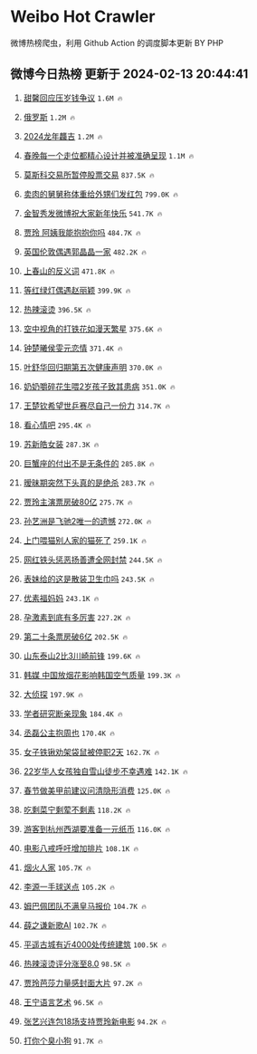 # Weibo Hot Crawler 



微博热榜爬虫，利用 Github Action 的调度脚本更新 BY PHP 


## 微博今日热榜 更新于 2024-02-13 20:44:41 
1. [甜馨回应压岁钱争议](https://s.weibo.com/weibo?q=%23%E7%94%9C%E9%A6%A8%E5%9B%9E%E5%BA%94%E5%8E%8B%E5%B2%81%E9%92%B1%E4%BA%89%E8%AE%AE%23&t=31&band_rank=1&Refer=top) `1.6M 🔥` 

1. [俄罗斯](https://s.weibo.com/weibo?q=%E4%BF%84%E7%BD%97%E6%96%AF&t=31&band_rank=2&Refer=top) `1.2M 🔥` 

1. [2024龙年龘吉](https://s.weibo.com/weibo?q=%232024%E9%BE%99%E5%B9%B4%E9%BE%98%E5%90%89%23&t=31&band_rank=3&Refer=top) `1.2M 🔥` 

1. [春晚每一个走位都精心设计并被准确呈现](https://s.weibo.com/weibo?q=%23%E6%98%A5%E6%99%9A%E6%AF%8F%E4%B8%80%E4%B8%AA%E8%B5%B0%E4%BD%8D%E9%83%BD%E7%B2%BE%E5%BF%83%E8%AE%BE%E8%AE%A1%E5%B9%B6%E8%A2%AB%E5%87%86%E7%A1%AE%E5%91%88%E7%8E%B0%23&t=31&band_rank=4&Refer=top) `1.1M 🔥` 

1. [莫斯科交易所暂停股票交易](https://s.weibo.com/weibo?q=%E8%8E%AB%E6%96%AF%E7%A7%91%E4%BA%A4%E6%98%93%E6%89%80%E6%9A%82%E5%81%9C%E8%82%A1%E7%A5%A8%E4%BA%A4%E6%98%93&t=31&band_rank=5&Refer=top) `837.5K 🔥` 

1. [卖肉的舅舅称体重给外甥们发红包](https://s.weibo.com/weibo?q=%23%E5%8D%96%E8%82%89%E7%9A%84%E8%88%85%E8%88%85%E7%A7%B0%E4%BD%93%E9%87%8D%E7%BB%99%E5%A4%96%E7%94%A5%E4%BB%AC%E5%8F%91%E7%BA%A2%E5%8C%85%23&t=31&band_rank=6&Refer=top) `799.0K 🔥` 

1. [金智秀发微博祝大家新年快乐](https://s.weibo.com/weibo?q=%23%E9%87%91%E6%99%BA%E7%A7%80%E5%8F%91%E5%BE%AE%E5%8D%9A%E7%A5%9D%E5%A4%A7%E5%AE%B6%E6%96%B0%E5%B9%B4%E5%BF%AB%E4%B9%90%23&t=31&band_rank=7&Refer=top) `541.7K 🔥` 

1. [贾玲 阿姨我能抱抱你吗](https://s.weibo.com/weibo?q=%E8%B4%BE%E7%8E%B2%20%E9%98%BF%E5%A7%A8%E6%88%91%E8%83%BD%E6%8A%B1%E6%8A%B1%E4%BD%A0%E5%90%97&t=31&band_rank=8&Refer=top) `484.7K 🔥` 

1. [英国伦敦偶遇郭晶晶一家](https://s.weibo.com/weibo?q=%23%E8%8B%B1%E5%9B%BD%E4%BC%A6%E6%95%A6%E5%81%B6%E9%81%87%E9%83%AD%E6%99%B6%E6%99%B6%E4%B8%80%E5%AE%B6%23&t=31&band_rank=9&Refer=top) `482.2K 🔥` 

1. [上春山的反义词](https://s.weibo.com/weibo?q=%E4%B8%8A%E6%98%A5%E5%B1%B1%E7%9A%84%E5%8F%8D%E4%B9%89%E8%AF%8D&t=31&band_rank=10&Refer=top) `471.8K 🔥` 

1. [等红绿灯偶遇赵丽颖](https://s.weibo.com/weibo?q=%E7%AD%89%E7%BA%A2%E7%BB%BF%E7%81%AF%E5%81%B6%E9%81%87%E8%B5%B5%E4%B8%BD%E9%A2%96&t=31&band_rank=11&Refer=top) `399.9K 🔥` 

1. [热辣滚烫](https://s.weibo.com/weibo?q=%E7%83%AD%E8%BE%A3%E6%BB%9A%E7%83%AB&t=31&band_rank=12&Refer=top) `396.5K 🔥` 

1. [空中视角的打铁花如漫天繁星](https://s.weibo.com/weibo?q=%23%E7%A9%BA%E4%B8%AD%E8%A7%86%E8%A7%92%E7%9A%84%E6%89%93%E9%93%81%E8%8A%B1%E5%A6%82%E6%BC%AB%E5%A4%A9%E7%B9%81%E6%98%9F%23&t=31&band_rank=13&Refer=top) `375.6K 🔥` 

1. [钟楚曦侯雯元恋情](https://s.weibo.com/weibo?q=%E9%92%9F%E6%A5%9A%E6%9B%A6%E4%BE%AF%E9%9B%AF%E5%85%83%E6%81%8B%E6%83%85&t=31&band_rank=14&Refer=top) `371.4K 🔥` 

1. [叶舒华回归期第五次健康声明](https://s.weibo.com/weibo?q=%23%E5%8F%B6%E8%88%92%E5%8D%8E%E5%9B%9E%E5%BD%92%E6%9C%9F%E7%AC%AC%E4%BA%94%E6%AC%A1%E5%81%A5%E5%BA%B7%E5%A3%B0%E6%98%8E%23&t=31&band_rank=15&Refer=top) `370.0K 🔥` 

1. [奶奶嚼碎花生喂2岁孩子致其患病](https://s.weibo.com/weibo?q=%23%E5%A5%B6%E5%A5%B6%E5%9A%BC%E7%A2%8E%E8%8A%B1%E7%94%9F%E5%96%822%E5%B2%81%E5%AD%A9%E5%AD%90%E8%87%B4%E5%85%B6%E6%82%A3%E7%97%85%23&t=31&band_rank=16&Refer=top) `351.0K 🔥` 

1. [王楚钦希望世乒赛尽自己一份力](https://s.weibo.com/weibo?q=%23%E7%8E%8B%E6%A5%9A%E9%92%A6%E5%B8%8C%E6%9C%9B%E4%B8%96%E4%B9%92%E8%B5%9B%E5%B0%BD%E8%87%AA%E5%B7%B1%E4%B8%80%E4%BB%BD%E5%8A%9B%23&t=31&band_rank=17&Refer=top) `314.7K 🔥` 

1. [看心情吧](https://s.weibo.com/weibo?q=%E7%9C%8B%E5%BF%83%E6%83%85%E5%90%A7&t=31&band_rank=18&Refer=top) `295.4K 🔥` 

1. [苏新皓女装](https://s.weibo.com/weibo?q=%23%E8%8B%8F%E6%96%B0%E7%9A%93%E5%A5%B3%E8%A3%85%23&t=31&band_rank=19&Refer=top) `287.3K 🔥` 

1. [巨蟹座的付出不是无条件的](https://s.weibo.com/weibo?q=%E5%B7%A8%E8%9F%B9%E5%BA%A7%E7%9A%84%E4%BB%98%E5%87%BA%E4%B8%8D%E6%98%AF%E6%97%A0%E6%9D%A1%E4%BB%B6%E7%9A%84&t=31&band_rank=20&Refer=top) `285.8K 🔥` 

1. [暧昧期突然下头真的是绝杀](https://s.weibo.com/weibo?q=%23%E6%9A%A7%E6%98%A7%E6%9C%9F%E7%AA%81%E7%84%B6%E4%B8%8B%E5%A4%B4%E7%9C%9F%E7%9A%84%E6%98%AF%E7%BB%9D%E6%9D%80%23&t=31&band_rank=21&Refer=top) `283.7K 🔥` 

1. [贾玲主演票房破80亿](https://s.weibo.com/weibo?q=%23%E8%B4%BE%E7%8E%B2%E4%B8%BB%E6%BC%94%E7%A5%A8%E6%88%BF%E7%A0%B480%E4%BA%BF%23&t=31&band_rank=22&Refer=top) `275.7K 🔥` 

1. [孙艺洲是飞驰2唯一的遗憾](https://s.weibo.com/weibo?q=%23%E5%AD%99%E8%89%BA%E6%B4%B2%E6%98%AF%E9%A3%9E%E9%A9%B02%E5%94%AF%E4%B8%80%E7%9A%84%E9%81%97%E6%86%BE%23&t=31&band_rank=23&Refer=top) `272.0K 🔥` 

1. [上门喂猫别人家的猫死了](https://s.weibo.com/weibo?q=%E4%B8%8A%E9%97%A8%E5%96%82%E7%8C%AB%E5%88%AB%E4%BA%BA%E5%AE%B6%E7%9A%84%E7%8C%AB%E6%AD%BB%E4%BA%86&t=31&band_rank=24&Refer=top) `259.1K 🔥` 

1. [网红铁头惩恶扬善遭全网封禁](https://s.weibo.com/weibo?q=%23%E7%BD%91%E7%BA%A2%E9%93%81%E5%A4%B4%E6%83%A9%E6%81%B6%E6%89%AC%E5%96%84%E9%81%AD%E5%85%A8%E7%BD%91%E5%B0%81%E7%A6%81%23&t=31&band_rank=25&Refer=top) `244.5K 🔥` 

1. [表妹给的这是散装卫生巾吗](https://s.weibo.com/weibo?q=%23%E8%A1%A8%E5%A6%B9%E7%BB%99%E7%9A%84%E8%BF%99%E6%98%AF%E6%95%A3%E8%A3%85%E5%8D%AB%E7%94%9F%E5%B7%BE%E5%90%97%23&t=31&band_rank=26&Refer=top) `243.5K 🔥` 

1. [优素福妈妈](https://s.weibo.com/weibo?q=%E4%BC%98%E7%B4%A0%E7%A6%8F%E5%A6%88%E5%A6%88&t=31&band_rank=27&Refer=top) `243.1K 🔥` 

1. [孕激素到底有多厉害](https://s.weibo.com/weibo?q=%E5%AD%95%E6%BF%80%E7%B4%A0%E5%88%B0%E5%BA%95%E6%9C%89%E5%A4%9A%E5%8E%89%E5%AE%B3&t=31&band_rank=28&Refer=top) `227.2K 🔥` 

1. [第二十条票房破6亿](https://s.weibo.com/weibo?q=%23%E7%AC%AC%E4%BA%8C%E5%8D%81%E6%9D%A1%E7%A5%A8%E6%88%BF%E7%A0%B46%E4%BA%BF%23&t=31&band_rank=29&Refer=top) `202.5K 🔥` 

1. [山东泰山2比3川崎前锋](https://s.weibo.com/weibo?q=%23%E5%B1%B1%E4%B8%9C%E6%B3%B0%E5%B1%B12%E6%AF%943%E5%B7%9D%E5%B4%8E%E5%89%8D%E9%94%8B%23&t=31&band_rank=30&Refer=top) `199.6K 🔥` 

1. [韩媒 中国放烟花影响韩国空气质量](https://s.weibo.com/weibo?q=%E9%9F%A9%E5%AA%92%20%E4%B8%AD%E5%9B%BD%E6%94%BE%E7%83%9F%E8%8A%B1%E5%BD%B1%E5%93%8D%E9%9F%A9%E5%9B%BD%E7%A9%BA%E6%B0%94%E8%B4%A8%E9%87%8F&t=31&band_rank=31&Refer=top) `199.3K 🔥` 

1. [大侦探](https://s.weibo.com/weibo?q=%E5%A4%A7%E4%BE%A6%E6%8E%A2&t=31&band_rank=32&Refer=top) `197.9K 🔥` 

1. [学者研究断亲现象](https://s.weibo.com/weibo?q=%23%E5%AD%A6%E8%80%85%E7%A0%94%E7%A9%B6%E6%96%AD%E4%BA%B2%E7%8E%B0%E8%B1%A1%23&t=31&band_rank=33&Refer=top) `184.4K 🔥` 

1. [丞磊公主抱周也](https://s.weibo.com/weibo?q=%23%E4%B8%9E%E7%A3%8A%E5%85%AC%E4%B8%BB%E6%8A%B1%E5%91%A8%E4%B9%9F%23&t=31&band_rank=34&Refer=top) `170.4K 🔥` 

1. [女子铁锹劝架袋鼠被停职2天](https://s.weibo.com/weibo?q=%23%E5%A5%B3%E5%AD%90%E9%93%81%E9%94%B9%E5%8A%9D%E6%9E%B6%E8%A2%8B%E9%BC%A0%E8%A2%AB%E5%81%9C%E8%81%8C2%E5%A4%A9%23&t=31&band_rank=35&Refer=top) `162.7K 🔥` 

1. [22岁华人女孩独自雪山徒步不幸遇难](https://s.weibo.com/weibo?q=%2322%E5%B2%81%E5%8D%8E%E4%BA%BA%E5%A5%B3%E5%AD%A9%E7%8B%AC%E8%87%AA%E9%9B%AA%E5%B1%B1%E5%BE%92%E6%AD%A5%E4%B8%8D%E5%B9%B8%E9%81%87%E9%9A%BE%23&t=31&band_rank=36&Refer=top) `142.1K 🔥` 

1. [春节做美甲前建议问清隐形消费](https://s.weibo.com/weibo?q=%23%E6%98%A5%E8%8A%82%E5%81%9A%E7%BE%8E%E7%94%B2%E5%89%8D%E5%BB%BA%E8%AE%AE%E9%97%AE%E6%B8%85%E9%9A%90%E5%BD%A2%E6%B6%88%E8%B4%B9%23&t=31&band_rank=37&Refer=top) `125.0K 🔥` 

1. [吃剩菜宁剩荤不剩素](https://s.weibo.com/weibo?q=%23%E5%90%83%E5%89%A9%E8%8F%9C%E5%AE%81%E5%89%A9%E8%8D%A4%E4%B8%8D%E5%89%A9%E7%B4%A0%23&t=31&band_rank=38&Refer=top) `118.2K 🔥` 

1. [游客到杭州西湖要准备一元纸币](https://s.weibo.com/weibo?q=%23%E6%B8%B8%E5%AE%A2%E5%88%B0%E6%9D%AD%E5%B7%9E%E8%A5%BF%E6%B9%96%E8%A6%81%E5%87%86%E5%A4%87%E4%B8%80%E5%85%83%E7%BA%B8%E5%B8%81%23&t=31&band_rank=39&Refer=top) `116.0K 🔥` 

1. [电影八戒呼吁增加排片](https://s.weibo.com/weibo?q=%23%E7%94%B5%E5%BD%B1%E5%85%AB%E6%88%92%E5%91%BC%E5%90%81%E5%A2%9E%E5%8A%A0%E6%8E%92%E7%89%87%23&t=31&band_rank=40&Refer=top) `108.1K 🔥` 

1. [烟火人家](https://s.weibo.com/weibo?q=%E7%83%9F%E7%81%AB%E4%BA%BA%E5%AE%B6&t=31&band_rank=41&Refer=top) `105.7K 🔥` 

1. [李源一手球送点](https://s.weibo.com/weibo?q=%23%E6%9D%8E%E6%BA%90%E4%B8%80%E6%89%8B%E7%90%83%E9%80%81%E7%82%B9%23&t=31&band_rank=42&Refer=top) `105.2K 🔥` 

1. [姆巴佩团队不满皇马报价](https://s.weibo.com/weibo?q=%23%E5%A7%86%E5%B7%B4%E4%BD%A9%E5%9B%A2%E9%98%9F%E4%B8%8D%E6%BB%A1%E7%9A%87%E9%A9%AC%E6%8A%A5%E4%BB%B7%23&t=31&band_rank=43&Refer=top) `104.7K 🔥` 

1. [薛之谦新歌AI](https://s.weibo.com/weibo?q=%23%E8%96%9B%E4%B9%8B%E8%B0%A6%E6%96%B0%E6%AD%8CAI%23&t=31&band_rank=44&Refer=top) `102.7K 🔥` 

1. [平遥古城有近4000处传统建筑](https://s.weibo.com/weibo?q=%23%E5%B9%B3%E9%81%A5%E5%8F%A4%E5%9F%8E%E6%9C%89%E8%BF%914000%E5%A4%84%E4%BC%A0%E7%BB%9F%E5%BB%BA%E7%AD%91%23&t=31&band_rank=45&Refer=top) `100.5K 🔥` 

1. [热辣滚烫评分涨至8.0](https://s.weibo.com/weibo?q=%23%E7%83%AD%E8%BE%A3%E6%BB%9A%E7%83%AB%E8%AF%84%E5%88%86%E6%B6%A8%E8%87%B38.0%23&t=31&band_rank=46&Refer=top) `98.5K 🔥` 

1. [贾玲芭莎力量感封面大片](https://s.weibo.com/weibo?q=%23%E8%B4%BE%E7%8E%B2%E8%8A%AD%E8%8E%8E%E5%8A%9B%E9%87%8F%E6%84%9F%E5%B0%81%E9%9D%A2%E5%A4%A7%E7%89%87%23&t=31&band_rank=47&Refer=top) `97.2K 🔥` 

1. [王宁语言艺术](https://s.weibo.com/weibo?q=%E7%8E%8B%E5%AE%81%E8%AF%AD%E8%A8%80%E8%89%BA%E6%9C%AF&t=31&band_rank=48&Refer=top) `96.5K 🔥` 

1. [张艺兴连包18场支持贾玲新电影](https://s.weibo.com/weibo?q=%23%E5%BC%A0%E8%89%BA%E5%85%B4%E8%BF%9E%E5%8C%8518%E5%9C%BA%E6%94%AF%E6%8C%81%E8%B4%BE%E7%8E%B2%E6%96%B0%E7%94%B5%E5%BD%B1%23&t=31&band_rank=49&Refer=top) `94.2K 🔥` 

1. [打你个臭小狗](https://s.weibo.com/weibo?q=%E6%89%93%E4%BD%A0%E4%B8%AA%E8%87%AD%E5%B0%8F%E7%8B%97&t=31&band_rank=50&Refer=top) `91.7K 🔥` 

